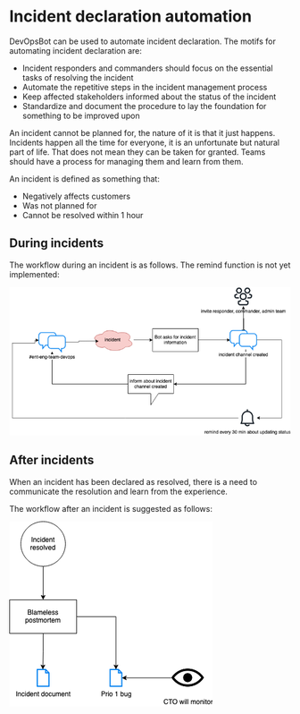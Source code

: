 # Incident declaration automation

DevOpsBot can be used to automate incident declaration. The motifs for
automating incident declaration are:
- Incident responders and commanders should focus on the essential tasks of resolving the incident
- Automate the repetitive steps in the incident management process
- Keep affected stakeholders informed about the status of the incident
- Standardize and document the procedure to lay the foundation for something to be improved upon

An incident cannot be planned for, the nature of it is that it just happens.
Incidents happen all the time for everyone, it is an unfortunate but natural part of life.
That does not mean they can be taken for granted. Teams should have a process
for managing them and learn from them.

An incident is defined as something that:
- Negatively affects customers
- Was not planned for
- Cannot be resolved within 1 hour

## During incidents
The workflow during an incident is as follows. The remind function is not yet implemented:

![incident declaration flow using devopsbot](./devopsbot.drawio.png)

## After incidents
When an incident has been declared as resolved, there is a need to communicate the resolution and
learn from the experience.

The workflow after an incident is suggested as follows:

![after](./after-incident.drawio.png)
